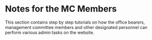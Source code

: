 # Notes for the MC Members

This section contains step by step tutorials on how the office bearers, management committee members and other designated personnel can perform various admin tasks on the website.

